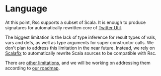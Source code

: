 <!-- Copyright (c) 2017-2019 Twitter, Inc. -->
<!-- Licensed under the Apache License, Version 2.0 (see LICENSE.md). -->

# Language

At this point, Rsc supports a subset of Scala. It is enough to produce
signatures for automatically rewritten core of
[Twitter Util](https://github.com/twitter/util).

The biggest limitation is the lack of type inference for result types of
vals, vars and defs, as well as type arguments for super constructor calls.
We don't plan to address this limitation in the near future. Instead, we
rely on [Scalafix](https://github.com/scalacenter/scalafix) to automatically
rewrite Scala sources to be compatible with Rsc.

There are [other limitations](https://github.com/twitter/rsc/issues?q=is%3Aopen+is%3Aissue+label%3ALanguage),
and we will be working on addressing them according to [our roadmap](docs/roadmap.md).
